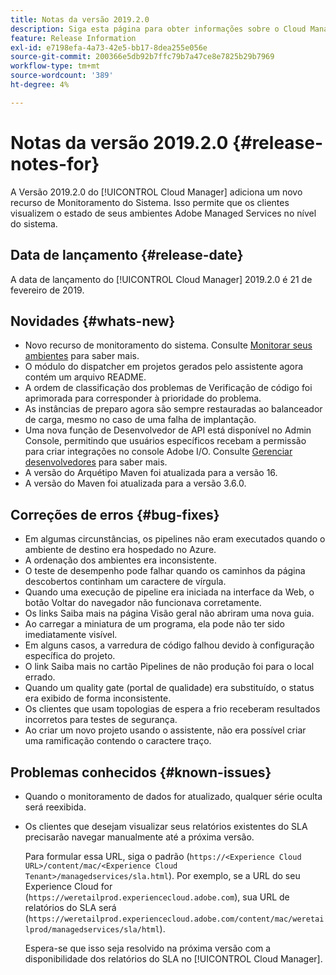 ```yaml
---
title: Notas da versão 2019.2.0
description: Siga esta página para obter informações sobre o Cloud Manager 2019.2.0.
feature: Release Information
exl-id: e7198efa-4a73-42e5-bb17-8dea255e056e
source-git-commit: 200366e5db92b7ffc79b7a47ce8e7825b29b7969
workflow-type: tm+mt
source-wordcount: '389'
ht-degree: 4%

---
```


# Notas da versão 2019.2.0 {#release-notes-for}

A Versão 2019.2.0 do [!UICONTROL Cloud Manager] adiciona um novo recurso de Monitoramento do Sistema. Isso permite que os clientes visualizem o estado de seus ambientes Adobe Managed Services no nível do sistema.


## Data de lançamento {#release-date}

A data de lançamento do [!UICONTROL Cloud Manager] 2019.2.0 é 21 de fevereiro de 2019.

## Novidades {#whats-new}

* Novo recurso de monitoramento do sistema. Consulte [Monitorar seus ambientes](/help/using/monitoring-environments.md) para saber mais.
* O módulo do dispatcher em projetos gerados pelo assistente agora contém um arquivo README.
* A ordem de classificação dos problemas de Verificação de código foi aprimorada para corresponder à prioridade do problema.
* As instâncias de preparo agora são sempre restauradas ao balanceador de carga, mesmo no caso de uma falha de implantação.
* Uma nova função de Desenvolvedor de API está disponível no Admin Console, permitindo que usuários específicos recebam a permissão para criar integrações no console Adobe I/O. Consulte [Gerenciar desenvolvedores](https://www.adobe.com/go/aac_api_prod_learn) para saber mais.
* A versão do Arquétipo Maven foi atualizada para a versão 16.
* A versão do Maven foi atualizada para a versão 3.6.0.

## Correções de erros {#bug-fixes}

* Em algumas circunstâncias, os pipelines não eram executados quando o ambiente de destino era hospedado no Azure.
* A ordenação dos ambientes era inconsistente.
* O teste de desempenho pode falhar quando os caminhos da página descobertos continham um caractere de vírgula.
* Quando uma execução de pipeline era iniciada na interface da Web, o botão Voltar do navegador não funcionava corretamente.
* Os links Saiba mais na página Visão geral não abriram uma nova guia.
* Ao carregar a miniatura de um programa, ela pode não ter sido imediatamente visível.
* Em alguns casos, a varredura de código falhou devido à configuração específica do projeto.
* O link Saiba mais no cartão Pipelines de não produção foi para o local errado.
* Quando um quality gate (portal de qualidade) era substituído, o status era exibido de forma inconsistente.
* Os clientes que usam topologias de espera a frio receberam resultados incorretos para testes de segurança.
* Ao criar um novo projeto usando o assistente, não era possível criar uma ramificação contendo o caractere traço.

## Problemas conhecidos {#known-issues}

* Quando o monitoramento de dados for atualizado, qualquer série oculta será reexibida.
* Os clientes que desejam visualizar seus relatórios existentes do SLA precisarão navegar manualmente até a próxima versão.

  Para formular essa URL, siga o padrão (`https://<Experience Cloud URL>/content/mac/<Experience Cloud Tenant>/managedservices/sla.html`). Por exemplo, se a URL do seu Experience Cloud for (`https://weretailprod.experiencecloud.adobe.com`), sua URL de relatórios do SLA será (`https://weretailprod.experiencecloud.adobe.com/content/mac/weretailprod/managedservices/sla/html`).

  Espera-se que isso seja resolvido na próxima versão com a disponibilidade dos relatórios do SLA no [!UICONTROL Cloud Manager].
